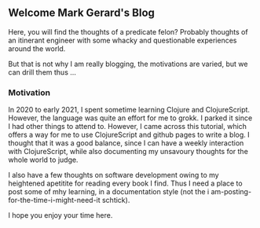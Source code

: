 ## Welcome Mark Gerard's Blog

Here, you will find the thoughts of a predicate felon? Probably thoughts of an itinerant engineer with some whacky and questionable experiences around the world.

But that is not why I am really blogging, the motivations are varied, but we can drill them thus ...

### Motivation

In 2020 to early 2021, I spent sometime learning Clojure and ClojureScript. However, the language was quite an effort for me to grokk. I parked it since I had other things to attend to. However, I came across this tutorial, which offers a way for me to use ClojureScript and github pages to write a blog. I thought that it was a good balance, since I can have a weekly interaction with ClojureScript, while also documenting my unsavoury thoughts for the whole world to judge.

I also have a few thoughts on software development owing to my heightened apetitite for reading every book I find. Thus I need a place to post some of mhy learning, in a documentation style (not the i am-posting-for-the-time-i-might-need-it schtick).

I hope you enjoy your time here.
